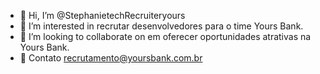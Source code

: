 - 👋 Hi, I’m @StephanietechRecruiteryours
- 👀 I’m interested in  recrutar desenvolvedores para o time Yours Bank.
- 💞️ I’m looking to collaborate on  em oferecer oportunidades atrativas na Yours Bank. 
- 📧 Contato recrutamento@yoursbank.com.br

<!---
StephanietechRecruiteryours/StephanietechRecruiteryours is a ✨ special ✨ repository because its `README.md` (this file) appears on your GitHub profile.
You can click the Preview link to take a look at your changes.
--->

